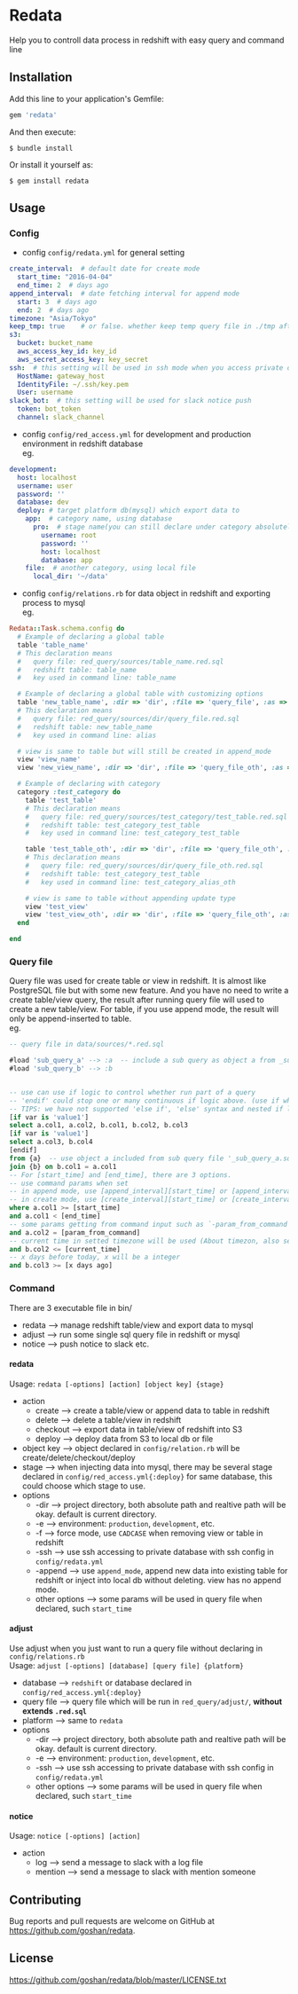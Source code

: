 # Redata

Help you to controll data process in redshift with easy query and command line


## Installation

Add this line to your application's Gemfile:

```ruby
gem 'redata'
```

And then execute:

    $ bundle install

Or install it yourself as:

    $ gem install redata

## Usage

### Config

+ config `config/redata.yml` for general setting

```YAML
create_interval:  # default date for create mode
  start_time: "2016-04-04"
  end_time: 2  # days ago
append_interval:  # date fetching interval for append mode
  start: 3  # days ago
  end: 2  # days ago
timezone: "Asia/Tokyo"
keep_tmp: true    # or false. whether keep temp query file in ./tmp after finished query
s3:
  bucket: bucket_name
  aws_access_key_id: key_id
  aws_secret_access_key: key_secret
ssh:  # this setting will be used in ssh mode when you access private database
  HostName: gateway_host
  IdentityFile: ~/.ssh/key.pem
  User: username
slack_bot:  # this setting will be used for slack notice push
  token: bot_token
  channel: slack_channel
```

+ config `config/red_access.yml` for development and production environment in redshift database  
eg.

```YAML
development:
  host: localhost
  username: user
  password: ''
  database: dev
  deploy: # target platform db(mysql) which export data to
    app:  # category name, using database
	  pro:  # stage name(you can still declare under category absolutely)
        username: root
        password: ''
        host: localhost
        database: app
    file:  # another category, using local file
	  local_dir: '~/data'
```

+ config `config/relations.rb` for data object in redshift and exporting process to mysql  
eg.

```RUBY
Redata::Task.schema.config do
  # Example of declaring a global table
  table 'table_name'
  # This declaration means
  #   query file: red_query/sources/table_name.red.sql
  #   redshift table: table_name
  #   key used in command line: table_name

  # Example of declaring a global table with customizing options
  table 'new_table_name', :dir => 'dir', :file => 'query_file', :as => :alias
  # This declaration means
  #   query file: red_query/sources/dir/query_file.red.sql
  #   redshift table: new_table_name
  #   key used in command line: alias

  # view is same to table but will still be created in append_mode
  view 'view_name'
  view 'new_view_name', :dir => 'dir', :file => 'query_file_oth', :as => :alias_oth

  # Example of declaring with category
  category :test_category do
    table 'test_table'
    # This declaration means
    #   query file: red_query/sources/test_category/test_table.red.sql
    #   redshift table: test_category_test_table
    #   key used in command line: test_category_test_table

    table 'test_table_oth', :dir => 'dir', :file => 'query_file_oth', :as => :alias_oth
    # This declaration means
    #   query file: red_query/sources/dir/query_file_oth.red.sql
    #   redshift table: test_category_test_table
    #   key used in command line: test_category_alias_oth

    # view is same to table without appending update type
    view 'test_view'
    view 'test_view_oth', :dir => 'dir', :file => 'query_file_oth', :as => :alias_view_oth
  end

end
```

### Query file

Query file was used for create table or view in redshift. It is almost like PostgreSQL file but with some new feature. And you have no need to write a create table/view query, the result after running query file will used to create a new table/view. For table, if you use append mode, the result will only be append-inserted to table.  
eg.

```SQL
-- query file in data/sources/*.red.sql

#load 'sub_query_a' --> :a  -- include a sub query as object a from _sub_query_a.red.sql in same folder
#load 'sub_query_b' --> :b


-- use can use if logic to control whether run part of a query
-- 'endif' could stop one or many continuous if logic above. (use if which is from second just like 'else if')
-- TIPS: we have not supported 'else if', 'else' syntax and nested if logic
[if var is 'value1']
select a.col1, a.col2, b.col1, b.col2, b.col3
[if var is 'value1']
select a.col3, b.col4
[endif]
from {a}  -- use object a included from sub query file '_sub_query_a.sql'
join {b} on b.col1 = a.col1
-- For [start_time] and [end_time], there are 3 options.
-- use command params when set
-- in append mode, use [append_interval][start_time] or [append_interval][end_time] (See config/redata.yml).
-- in create mode, use [create_interval][start_time] or [create_interval][end_time] (See config/redata.yml).
where a.col1 >= [start_time]
and a.col1 < [end_time]
-- some params getting from command input such as `-param_from_command param_value`
and a.col2 = [param_from_command]
-- current time in setted timezone will be used (About timezon, also see config/redata.yml)
and b.col2 <= [current_time]
-- x days before today, x will be a integer
and b.col3 >= [x days ago]
```


### Command

There are 3 executable file in bin/
- redata --> manage redshift table/view and export data to mysql
- adjust --> run some single sql query file in redshift or mysql
- notice --> push notice to slack etc.

#### redata

Usage: `redata [-options] [action] [object key] {stage}`
+ action
  - create   --> create a table/view or append data to table in redshift
  - delete   --> delete a table/view in redshift
  - checkout --> export data in table/view of redshift into S3
  - deploy --> deploy data from S3 to local db or file
+ object key --> object declared in `config/relation.rb` will be create/delete/checkout/deploy
+ stage --> when injecting data into mysql, there may be several stage declared in `config/red_access.yml{:deploy}` for same database, this could choose which stage to use.
+ options
  - -dir --> project directory, both absolute path and realtive path will be okay. default is current directory.
  - -e   --> environment: `production`, `development`, etc.
  - -f   --> force mode, use `CADCASE` when removing view or table in redshift
  - -ssh --> use ssh accessing to private database with ssh config in `config/redata.yml`
  - -append  --> use `append_mode`, append new data into existing table for redshift or inject into local db without deleting. view has no append mode.
  - other options  --> some params will be used in query file when declared, such `start_time`

#### adjust

Use adjust when you just want to run a query file without declaring in `config/relations.rb`  
Usage: `adjust [-options] [database] [query file] {platform}`
+ database   --> `redshift` or database declared in `config/red_access.yml{:deploy}`
+ query file --> query file which will be run in `red_query/adjust/`, **without extends `.red.sql`**
+ platform   --> same to `redata`
+ options
  - -dir --> project directory, both absolute path and realtive path will be okay. default is current directory.
  - -e   --> environment: `production`, `development`, etc.
  - -ssh --> use ssh accessing to private database with ssh config in `config/redata.yml`
  - other options  --> some params will be used in query file when declared, such `start_time`

#### notice

Usage: `notice [-options] [action]`
+ action
  - log      --> send a message to slack with a log file
  - mention  --> send a message to slack with mention someone

## Contributing

Bug reports and pull requests are welcome on GitHub at https://github.com/goshan/redata.


## License

https://github.com/goshan/redata/blob/master/LICENSE.txt

